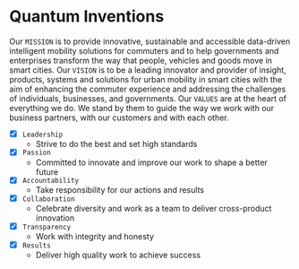 # Quantum Inventions

Our `MISSION` is to provide innovative, sustainable and accessible data-driven intelligent mobility solutions for commuters and to help governments and enterprises transform the way that people, vehicles and goods move in smart cities.
Our `VISION` is to be a leading innovator and provider of insight, products, systems and solutions for urban mobility in smart cities with the aim of enhancing the commuter experience and addressing the challenges of individuals, businesses, and governments.
Our `VALUES` are at the heart of everything we do. We stand by them to guide the way we work with our business partners, with our customers and with each other.


- [x] `Leadership`
    - Strive to do the best and set high standards
- [x] `Passion`
    - Committed to innovate and improve our work to shape a better future
- [x] `Accountability`
    - Take responsibility for our actions and results
- [x] `Collaboration`
    - Celebrate diversity and work as a team to deliver cross-product innovation
- [x] `Transparency`
    - Work with integrity and honesty
- [x] `Results`
    - Deliver high quality work to achieve success
